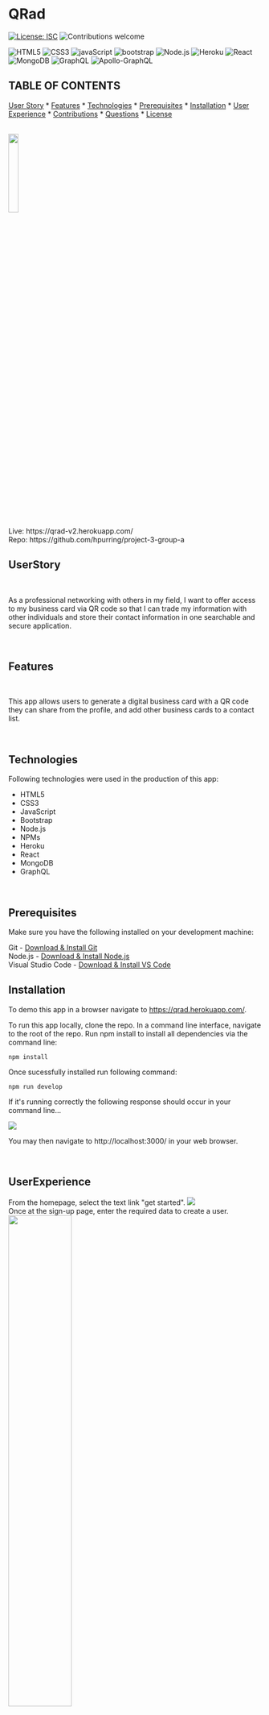 # QRad
  [![License: ISC](https://img.shields.io/badge/License-ISC-blue.svg)](https://opensource.org/licenses/ISC)
  ![Contributions welcome](https://img.shields.io/badge/contributions-welcome-orange.svg)
  <br>
  
   ![HTML5](https://img.shields.io/badge/HTML5-E34F26?style=for-the-badge&logo=html5&logoColor=white)   ![CSS3](https://img.shields.io/badge/CSS3-1572B6?style=for-the-badge&logo=css3&logoColor=white)   ![javaScript](https://img.shields.io/badge/JavaScript-323330?style=for-the-badge&logo=javascript&logoColor=F7DF1E)   ![bootstrap](https://img.shields.io/badge/Bootstrap-563D7C?style=for-the-badge&logo=bootstrap&logoColor=white)   ![Node.js](https://img.shields.io/badge/Node.js-339933?style=for-the-badge&logo=nodedotjs&logoColor=white)   ![Heroku](https://img.shields.io/badge/heroku-%23430098.svg?style=for-the-badge&logo=heroku&logoColor=white)   ![React](https://img.shields.io/badge/React-20232A?style=for-the-badge&logo=react&logoColor=61DAFB)  ![MongoDB](https://img.shields.io/badge/MongoDB-%234ea94b.svg?style=for-the-badge&logo=mongodb&logoColor=white) ![GraphQL](https://img.shields.io/badge/-GraphQL-E10098?style=for-the-badge&logo=graphql&logoColor=white) ![Apollo-GraphQL](https://img.shields.io/badge/-ApolloGraphQL-311C87?style=for-the-badge&logo=apollo-graphql)
  <br>

  ## TABLE OF CONTENTS

  

  [User Story](#userstory) *
  [Features](#features) *
  [Technologies](#technologies) *
  [Prerequisites](*prerequisites) *
  [Installation](#installation) *
  [User Experience](#UserExperience) *
  [Contributions](#contributions) *
  [Questions](#questions) *
  [License](#license)

  <br>

   <img width=20% src= './client/public/qrad-landing.png'> 

  <br>
  Live: https://qrad-v2.herokuapp.com/
  <br>
  Repo: https://github.com/hpurring/project-3-group-a
  
  <br>

  ## UserStory

  <br>

As a professional networking with others in my field, I want to offer access to my business card via QR code so that I can trade my information with other individuals and store their contact information in one searchable and secure application.

  <br>

  ## Features

  <br>

  This app allows users to generate a digital business card with a QR code they can share from the profile, and add other business cards to a contact list. 

  <br>

  ## Technologies

  Following technologies were used in the production of this app:

  * HTML5
  * CSS3
  * JavaScript
  * Bootstrap
  * Node.js
  * NPMs
  * Heroku
  * React
  * MongoDB
  * GraphQL


  <br>

  ## Prerequisites

  Make sure you have the following installed on your development machine:

  Git - [Download & Install Git](https://git-scm.com/downloads)
  <br>
  Node.js - [Download & Install Node.js](https://nodejs.org/en/download/)
  <br>
  Visual Studio Code - [Download & Install VS Code](https://code.visualstudio.com/download)
  <br>

  

  ## Installation

  To demo this app in a browser navigate to https://qrad.herokuapp.com/.

  To run this app locally, clone the repo. In a command line interface, navigate to the root of the repo. Run npm install to install all dependencies via the command line:

    npm install

Once sucessfully installed run following command:

    npm run develop

  If it's running correctly the following response should occur in your command line...

   <img src= './client/public/code-snippet.png'> 

  You may then navigate to http://localhost:3000/ in your web browser.

  <br>

## UserExperience

From the homepage, select the text link "get started". 
<img src= './client/public/ui1.png'> 
<br>
Once at the sign-up page, enter the required data to create a user.
<br>
<img src= './client/public/ui2.png' width=50%>
<br>
Now signed-in, select 'Create my QRad' from the profile page.
<br>
<img src= './client/public/ui3.png' width=50%> 
<br>
Enter all of the necessary form data that will go into the business card. If desired, select a photo to upload.
<br>
<img src= './client/public/ui4.png' width=50%> 
<br>
Select Save Edit
<br>
<img src= './client/public/ui5.png' width=50%>   
<br>
After being automatically redirected to the profile page, you can choose to view the business card that's been created.
<br>
<img src= './client/public/ui6.png' width=50%>
<br>
On the page with the your business card, you can choose to get the QR code linking to this page.
<br>
<img src= './client/public/ui7.png' width=50%> 
<br>
The QR opens up in a modal.
<br>
<img src= './client/public/ui8.png' width=50%> 
<br>
From the sidebar you can navigate to the other sections of the site, such as the contacts page.
<br>
<img src= './client/public/ui9.png' width=50%> 
<br>
From here you can search by name to find other QR users.
<br>
<img src= './client/public/ui10.png' width=50%> 
<br>
Having found a user you wish to add to your contacts, you may select the add contact button below their card.
<br>
<img src= './client/public/ui11.png' width=50%>
<br>
The contacts will automatically populate on your contact list.
<br>
<img src= './client/public/ui12.png' width=50%> 

  

  <br>

  ## Contributions


  Create a pull request to compare to the develop branch.

  <br>

  ## Questions

<br>

  For any further inquiries, please contact us!
   via gitHub: 
<br>[(jump89)](https://github.com/jump89)
<br>[(pcancio)](https://github.com/pcancio)
<br>[(christian55diaz)](https://github.com/christian55diaz) 
<br>[(sihayah)](https://github.com/sihayah) 
<br>[(hpurring)](https://github.com/hpurring) 
<br>
<br>or 
<br>
<br>email: 
<br>murcielago203@gmail.com 
<br>christian55diaz@gmail.com
<br>pcancio@gmail.com
<br>sihayaharris@gmail.com
<br>hilarypurrington@gmail.com
    

  <br>

  

  ## License

  
  
  [click here for more information about ISC license.](https://opensource.org/licenses/ISC)
  

  <br>
  <br>
